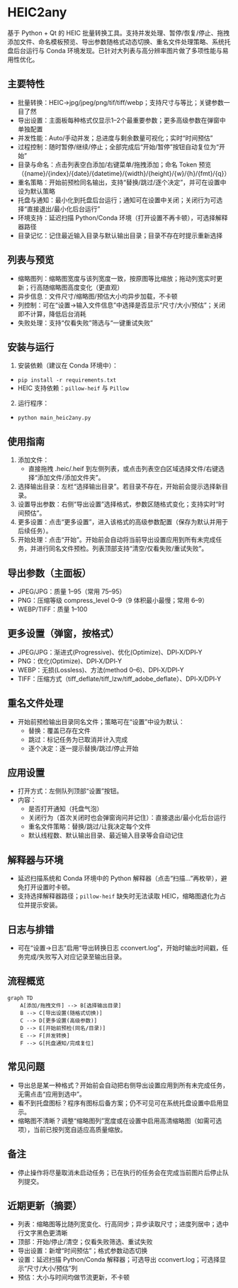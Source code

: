 # HEIC2any

基于 Python + Qt 的 HEIC 批量转换工具。支持并发处理、暂停/恢复/停止、拖拽添加文件、命名模板预览、导出参数随格式动态切换、重名文件处理策略、系统托盘后台运行与 Conda 环境发现。已针对大列表与高分辨率图片做了多项性能与易用性优化。

## 主要特性
- 批量转换：HEIC→jpg/jpeg/png/tif/tiff/webp；支持尺寸与等比；关键参数一目了然
- 导出设置：主面板每种格式仅显示1–2个最重要参数；更多高级参数在弹窗中单独配置
- 并发性能：Auto/手动并发；总进度与剩余数量可视化；实时“时间预估”
- 过程控制：随时暂停/继续/停止；全部完成后“开始/暂停”按钮自动复位为“开始”
- 目录与命名：点击列表空白添加/右键菜单/拖拽添加；命名 Token 预览（{name}/{index}/{date}/{datetime}/{width}/{height}/{w}/{h}/{fmt}/{q}）
- 重名策略：开始前预检同名输出，支持“替换/跳过/逐个决定”，并可在设置中设为默认策略
- 托盘与通知：最小化到托盘后台运行；通知可在设置中关闭；关闭行为可选择“直接退出/最小化后台运行”
- 环境支持：延迟扫描 Python/Conda 环境（打开设置不再卡顿），可选择解释器路径
- 目录记忆：记住最近输入目录与默认输出目录；目录不存在时提示重新选择

## 列表与预览
- 缩略图列：缩略图宽度与该列宽度一致，按原图等比缩放；拖动列宽实时更新；行高随缩略图高度变化（更直观）
- 异步信息：文件尺寸/缩略图/预估大小均异步加载，不卡顿
- 列控制：可在“设置→输入文件信息”中选择是否显示“尺寸/大小/预估”；关闭即不计算，降低后台消耗
- 失败处理：支持“仅看失败”筛选与“一键重试失败”

## 安装与运行
1) 安装依赖（建议在 Conda 环境中）：
- `pip install -r requirements.txt`
- HEIC 支持依赖：`pillow-heif` 与 `Pillow`

2) 运行程序：
- `python main_heic2any.py`

## 使用指南
1) 添加文件：
   - 直接拖拽 .heic/.heif 到左侧列表，或点击列表空白区域选择文件/右键选择“添加文件/添加文件夹”。
2) 选择输出目录：左栏“选择输出目录”。若目录不存在，开始前会提示选择新目录。
3) 设置导出参数：右侧“导出设置”选择格式，参数区随格式变化；支持实时“时间预估”。
4) 更多设置：点击“更多设置”，进入该格式的高级参数配置（保存为默认并用于后续任务）。
5) 开始处理：点击“开始”。开始前会自动将当前导出设置应用到所有未完成任务，并进行同名文件预检。列表顶部支持“清空/仅看失败/重试失败”。

## 导出参数（主面板）
- JPEG/JPG：质量 1–95（常用 75–95）
- PNG：压缩等级 compress_level 0–9（9 体积最小最慢；常用 6–9）
- WEBP/TIFF：质量 1–100

## 更多设置（弹窗，按格式）
- JPEG/JPG：渐进式(Progressive)、优化(Optimize)、DPI‑X/DPI‑Y
- PNG：优化(Optimize)、DPI‑X/DPI‑Y
- WEBP：无损(Lossless)、方法(method 0–6)、DPI‑X/DPI‑Y
- TIFF：压缩方式（tiff_deflate/tiff_lzw/tiff_adobe_deflate）、DPI‑X/DPI‑Y

## 重名文件处理
- 开始前预检输出目录同名文件；策略可在“设置”中设为默认：
  - 替换：覆盖已存在文件
  - 跳过：标记任务为已取消并计入完成
  - 逐个决定：逐一提示替换/跳过/停止开始

## 应用设置
- 打开方式：左侧队列顶部“设置”按钮。
- 内容：
  - 是否打开通知（托盘气泡）
  - 关闭行为（首次关闭时也会弹窗询问并记住）：直接退出/最小化后台运行
  - 重名文件策略：替换/跳过/让我决定每个文件
  - 默认线程数、默认输出目录、最近输入目录等会自动记住

## 解释器与环境
- 延迟扫描系统和 Conda 环境中的 Python 解释器（点击“扫描…”再枚举），避免打开设置时卡顿。
- 支持选择解释器路径；`pillow-heif` 缺失时无法读取 HEIC，缩略图退化为占位并提示安装。

## 日志与排错
- 可在“设置→日志”启用“导出转换日志 cconvert.log”，开始时输出时间戳，任务完成/失败写入对应记录至输出目录。

## 流程概览
```mermaid
graph TD
    A[添加/拖拽文件] --> B[选择输出目录]
    B --> C[导出设置(随格式切换)]
    C --> D[更多设置(高级参数)]
    D --> E[开始前预检(同名/目录)]
    E --> F[并发转换]
    F --> G[托盘通知/完成复位]
```

## 常见问题
- 导出总是某一种格式？开始前会自动把右侧导出设置应用到所有未完成任务，无需点击“应用到选中”。
- 看不到托盘图标？程序有图标后备方案；仍不可见可在系统托盘设置中启用显示。
- 缩略图不清晰？调整“缩略图列”宽度或在设置中启用高清缩略图（如需可选项），当前已按列宽自适应高质量缩放。

## 备注
- 停止操作将尽量取消未启动任务；已在执行的任务会在完成当前图片后停止队列提交。

## 近期更新（摘要）
- 列表：缩略图等比随列宽变化、行高同步；异步读取尺寸；进度列居中；选中行文字黑色更清晰
- 顶部：开始/停止/清空；仅看失败筛选、重试失败
- 导出设置：新增“时间预估”；格式参数动态切换
- 设置：延迟扫描 Python/Conda 解释器；可选导出 cconvert.log；可选择显示“尺寸/大小/预估”列
- 预估：大小与时间均做节流更新，不卡顿
